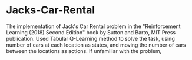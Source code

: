 # Jacks-Car-Rental
The implementation of Jack's Car Rental problem in the "Reinforcement Learning (2018) Second Edition" book by Sutton and Barto, MIT Press publication. Used Tabular Q-Learning method to solve the task, using number of cars at each location as states, and moving the number of cars between the locations as actions. If unfamiliar with the problem, 
